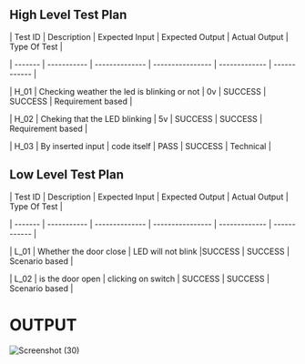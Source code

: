 ## High Level Test Plan

| Test ID | Description | Expected Input |  Expected Output | Actual Output | Type Of Test |

| ------- | ----------- | -------------- | ---------------- | ------------- | ------------ |

| H_01 |  Checking weather the led is blinking or not | 0v |  SUCCESS | SUCCESS  | Requirement based |

| H_02 | Cheking that the LED blinking | 5v | SUCCESS | SUCCESS | Requirement based |

| H_03  | By inserted input  | code itself | PASS |  SUCCESS | Technical |


## Low Level Test Plan

| Test ID | Description | Expected Input |  Expected Output | Actual Output | Type Of Test |

| ------- | ----------- | -------------- | ---------------- | ------------- | ------------ |

| L_01  | Whether the door close |  LED will not blink |SUCCESS | SUCCESS  | Scenario based |

| L_02  | is the door open  | clicking on switch | SUCCESS | SUCCESS | Scenario based |


# OUTPUT
![Screenshot (30)](https://user-images.githubusercontent.com/101825270/164890706-c759ae06-e104-4c4a-a1ee-730d38790b39.png)
